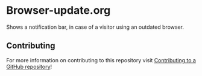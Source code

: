 # Browser-update.org
Shows a notification bar, in case of a visitor using an outdated browser.

## Contributing
For more information on contributing to this repository visit [Contributing to a GitHub repository](https://world.mendix.com/display/howto50/Contributing+to+a+GitHub+repository)!